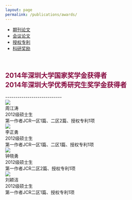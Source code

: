 ```yaml
---
layout: page
permalink: /publications/awards/
---
```


<div class="navbar center forth">
<ul>
    <li><a href="{{ "/publications" | prepend: site.baseurl }}">期刊论文</a></li>
    <li><a href="{{ "/conf" | prepend: "/publications" | prepend: site.baseurl }}">会议论文</a></li>
    <li><a href="{{ "/patents" | prepend: "/publications" | prepend: site.baseurl }}">授权专利</a></li>
    <li class="active"><a href="{{ "/awards" | prepend: "/publications" | prepend: site.baseurl }}">科研奖励</a></li>
</ul>
</div>

<br>

<h2 style="color: #870A40;">2014年深圳大学国家奖学金获得者<br>2014年深圳大学优秀研究生奖学金获得者</h2>
----------------------------
<div class="sec-container">

<div class="bio-container">
  <div class="bio-avatar" >  
  <img src="{{ site.baseurl }}/images/zhoujiangtao-92x130.jpg" class="max-img-border">
  </a>
  </div>
  <div class="bio-info">
  周江涛
  </a>
  <br>
  2012级硕士生
  <br>
  第一作者JCR一区1篇、二区2篇、授权专利1项
  <br>
  </div>
</div>

<div class="bio-container">
  <div class="bio-avatar" >  
  <img src="{{ site.baseurl }}/images/lizhengyong-92x128.jpg" class="max-img-border">
  </a>
  </div>
  <div class="bio-info">
  李正勇
  </a>
  <br>
  2012级硕士生
  <br>
  第一作者JCR一区1篇、二区1篇、授权专利1项
  <br>
  </div>
</div>

<div class="bio-container">
  <div class="bio-avatar" >  
  <img src="{{ site.baseurl }}/images/zhongxiaoyong-92x133.jpg" class="max-img-border">
  </a>
  </div>
  <div class="bio-info">
  钟晓勇
  </a>
  <br>
  2012级硕士生
  <br>
  第一作者JCR二区2篇、授权专利1项
  <br>
  </div>
</div>

<div class="bio-container">
  <div class="bio-avatar" >  
  <img src="{{ site.baseurl }}/images/liuyinjie-92x130.jpg" class="max-img-border">
  </a>
  </div>
  <div class="bio-info">
  刘颖洁
  </a>
  <br>
  2012级硕士生
  <br>
  第一作者JCR二区1篇、授权专利1项
  <br>
  </div>
</div>

</div>


